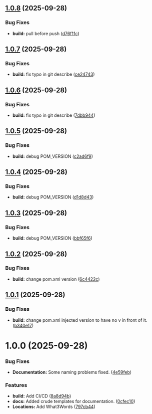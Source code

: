 ## [1.0.8](https://github.com/Paladins-Inn/rollenspiel-cons/compare/v1.0.7...v1.0.8) (2025-09-28)


### Bug Fixes

* **build:** pull before push ([d76f11c](https://github.com/Paladins-Inn/rollenspiel-cons/commit/d76f11c940074e5816c99178699e08d7a6c10a38))

## [1.0.7](https://github.com/Paladins-Inn/rollenspiel-cons/compare/v1.0.6...v1.0.7) (2025-09-28)


### Bug Fixes

* **build:** fix typo in git describe ([ce24743](https://github.com/Paladins-Inn/rollenspiel-cons/commit/ce247433f0ec4029d0820f0c80c91073d5cc68cf))

## [1.0.6](https://github.com/Paladins-Inn/rollenspiel-cons/compare/v1.0.5...v1.0.6) (2025-09-28)


### Bug Fixes

* **build:** fix typo in git describe ([7dbb944](https://github.com/Paladins-Inn/rollenspiel-cons/commit/7dbb944cb429c9933ec7949ef30732796a3c3e04))

## [1.0.5](https://github.com/Paladins-Inn/rollenspiel-cons/compare/v1.0.4...v1.0.5) (2025-09-28)


### Bug Fixes

* **build:** debug POM_VERSION ([c2ad6f9](https://github.com/Paladins-Inn/rollenspiel-cons/commit/c2ad6f9ace930d22fb0da5f92cf0870f27e75be0))

## [1.0.4](https://github.com/Paladins-Inn/rollenspiel-cons/compare/v1.0.3...v1.0.4) (2025-09-28)


### Bug Fixes

* **build:** debug POM_VERSION ([d1d8d43](https://github.com/Paladins-Inn/rollenspiel-cons/commit/d1d8d4383ecd93304e67633b3c93e7452850dcb5))

## [1.0.3](https://github.com/Paladins-Inn/rollenspiel-cons/compare/v1.0.2...v1.0.3) (2025-09-28)


### Bug Fixes

* **build:** debug POM_VERSION ([bbf65f6](https://github.com/Paladins-Inn/rollenspiel-cons/commit/bbf65f6136b47481c533639a8848d689ea1f4a75))

## [1.0.2](https://github.com/Paladins-Inn/rollenspiel-cons/compare/v1.0.1...v1.0.2) (2025-09-28)


### Bug Fixes

* **build:** change pom.xml version ([6c4422c](https://github.com/Paladins-Inn/rollenspiel-cons/commit/6c4422c23cd157aecc0bbc1bb61307855639a152))

## [1.0.1](https://github.com/Paladins-Inn/rollenspiel-cons/compare/v1.0.0...v1.0.1) (2025-09-28)


### Bug Fixes

* **build:** change pom.xml injected version to have no v in front of it. ([b340e17](https://github.com/Paladins-Inn/rollenspiel-cons/commit/b340e1710234b7579e93836589adbc2af100bdca))

# 1.0.0 (2025-09-28)


### Bug Fixes

* **Documentation:** Some naming problems fixed. ([4e59feb](https://github.com/Paladins-Inn/rollenspiel-cons/commit/4e59feb528b3a8696db96d712ceaeeacb30364cb))


### Features

* **build:** Add CI/CD ([8a8d94b](https://github.com/Paladins-Inn/rollenspiel-cons/commit/8a8d94b580c4306b6b2320e8620101ef29e641e3))
* **docs:** Added crude templates for documentation. ([0cfec10](https://github.com/Paladins-Inn/rollenspiel-cons/commit/0cfec106539a407d870400546904a7c623697cc9))
* **Locations:** Add What3Words ([797cb44](https://github.com/Paladins-Inn/rollenspiel-cons/commit/797cb44ddca7fe9698986809d364af4b2d0b5f3a))
